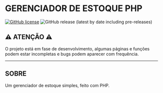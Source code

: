 # __GERENCIADOR DE ESTOQUE PHP__


[![GitHub license](https://img.shields.io/github/license/JoaoNetB/gerenciador-de-estoque?style=for-the-badge)](https://github.com/JoaoNetB/gerenciador-de-estoque/blob/main/LICENSE)
![GitHub release (latest by date including pre-releases)](https://img.shields.io/github/v/release/JoaoNetB/gerenciador-de-estoque?include_prereleases&style=for-the-badge)

## ⚠️ __ATENÇÃO__ ⚠️

O projeto está em fase de desenvolvimento, algumas páginas e funções podem estar incompletas e bugs podem aparecer com frequência.

<hr>

## __SOBRE__

Um gerenciador de estoque simples, feito com PHP.